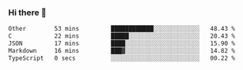 ### Hi there 👋

<!--
**WShiBin/WShiBin** is a ✨ _special_ ✨ repository because its `README.md` (this file) appears on your GitHub profile.

Here are some ideas to get you started:

- 🔭 I’m currently working on ...
- 🌱 I’m currently learning ...
- 👯 I’m looking to collaborate on ...
- 🤔 I’m looking for help with ...
- 💬 Ask me about ...
- 📫 How to reach me: ...
- 😄 Pronouns: ...
- ⚡ Fun fact: ...
-->

<!--START_SECTION:waka-->

```txt
Other        53 mins         ████████████░░░░░░░░░░░░░   48.43 %
C            22 mins         █████░░░░░░░░░░░░░░░░░░░░   20.43 %
JSON         17 mins         ████░░░░░░░░░░░░░░░░░░░░░   15.90 %
Markdown     16 mins         ███▓░░░░░░░░░░░░░░░░░░░░░   14.82 %
TypeScript   0 secs          ░░░░░░░░░░░░░░░░░░░░░░░░░   00.22 %
```

<!--END_SECTION:waka-->
